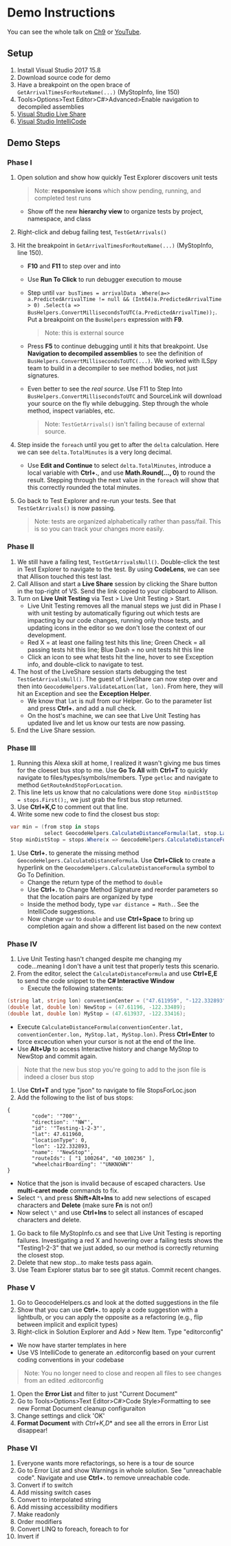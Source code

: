 # Demo Instructions
You can see the whole talk on [Ch9](https://channel9.msdn.com/Events/Build/2018/BRK2145) or [YouTube](https://www.youtube.com/watch?v=6ozHCNVmrcw).

## Setup
1. Install Visual Studio 2017 15.8
1. Download source code for demo
1. Have a breakpoint on the open brace of ```GetArrivalTimesForRouteName(...)``` (MyStopInfo, line 150)
1. Tools>Options>Text Editor>C#>Advanced>Enable navigation to decompiled assemblies
1. [Visual Studio Live Share](https://marketplace.visualstudio.com/items?itemName=MS-vsliveshare.vsls-vs)
1. [Visual Studio IntelliCode](https://marketplace.visualstudio.com/items?itemName=VisualStudioExptTeam.VSIntelliCode)

## Demo Steps
### Phase I
1. Open solution and show how quickly Test Explorer discovers unit tests

    > Note: **responsive icons** which show pending, running, and completed test runs
    * Show off the new **hierarchy view** to organize tests by project, namespace, and class

2. Right-click and debug failing test, ```TestGetArrivals()```
3. Hit the breakpoint in ```GetArrivalTimesForRouteName(...)``` (MyStopInfo, line 150).

    * **F10** and **F11** to step over and into
    * Use **Run To Click** to run debugger execution to mouse
    * Step until ```var busTimes = arrivalData
                            .Where(a=> a.PredictedArrivalTime != null && (Int64)a.PredictedArrivalTime > 0)
                            .Select(a => BusHelpers.ConvertMillisecondsToUTC(a.PredictedArrivalTime));```. Put a breakpoint on the ```BusHelpers``` expression with **F9**.

        > Note: this is external source

    * Press **F5** to continue debugging until it hits that breakpoint. Use **Navigation to decompiled assemblies** to see the definition of ```BusHelpers.ConvertMillisecondsToUTC(...)```. We worked with ILSpy team to build in a decompiler to see method bodies, not just signatures.
    * Even better to see the *real source*. Use F11 to Step Into ```BusHelpers.ConvertMillisecondsToUTC``` and SourceLink will download your source on the fly while debugging. Step through the whole method, inspect variables, etc.
        > Note: ```TestGetArrivals()``` isn't failing because of external source.
4.  Step inside the ```foreach``` until you get to after the ```delta``` calculation. Here we can see ```delta.TotalMinutes``` is a very long decimal.
    * Use **Edit and Continue** to select ```delta.TotalMinutes```, introduce a local variable with **Ctrl+.**, and use **Math.Round(..., 0)** to round the result. Stepping through the next value in the ```foreach``` will show that this correctly rounded the total minutes.
5. Go back to Test Explorer and re-run your tests. See that ```TestGetArrivals()``` is now passing.

      > Note: tests are organized alphabetically rather than pass/fail. This is so you can track your changes more easily.

### Phase II
1. We still have a failing test, ```TestGetArrivalsNull()```. Double-click the test in Test Explorer to navigate to the test. By using **CodeLens**, we can see that Allison touched this test last.
1. Call Allison and start a **Live Share** session by clicking the Share button in the top-right of VS. Send the link copied to your clipboard to Allison.
1. Turn on **Live Unit Testing** via Test > Live Unit Testing > Start.
    * Live  Unit Testing removes all the manual steps we just did in Phase I with unit testing by automatically figuring out which tests are impacting by our code changes, running only those tests, and updating icons in the editor so we don't lose the context of our development.
    * Red X = at least one failing test hits this line; Green Check = all passing tests hit this line; Blue Dash = no unit tests hit this line
    * Click an icon to see what tests hit the line, hover to see Exception info, and double-click to navigate to test.
1. The host of the LiveShare session starts debugging the test  ```TestGetArrivalsNull()```. The guest of LiveShare can now step over and then into ```GeocodeHelpers.ValidateLatLon(lat, lon)```. From here, they will hit an Exception and see the **Exception Helper**.
    * We know that ```lat``` is null from our Helper. Go to the parameter list and press **Ctrl+.** and add a null check.
    * On the host's machine, we can see that Live Unit Testing has updated live and let us know our tests are now passing.
1. End the Live Share session.

### Phase III
1. Running this Alexa skill at home, I realized it wasn't giving me bus times for the cloeset bus stop to me. Use **Go To All** with **Ctrl+T** to quickly navigate to files/types/symbols/members. Type ```getloc``` and navigate to method ```GetRouteAndStopForLocation```.
1. This line lets us know that no calculations were done ```Stop minDistStop = stops.First();```, we just grab the first bus stop returned.
1. Use **Ctrl+K,C** to comment out that line.
1. Write some new code to find the closest bus stop:
```csharp
 var min = (from stop in stops
            select GeocodeHelpers.CalculateDistanceFormula(lat, stop.Lat, lon, stop.Lon)).Min();
 Stop minDistStop = stops.Where(x => GeocodeHelpers.CalculateDistanceFormula(lat, x.Lat, lon, x.Lon) == min).FirstOrDefault();
```
1. Use **Ctrl+.** to generate the missing method ```GeocodeHelpers.CalculateDistanceFormula```. Use **Ctrl+Click** to create a hyperlink on the ```GeocodeHelpers.CalculateDistanceFormula``` symbol to Go To Definition.
    * Change the return type of the method to ```double```
    * Use **Ctrl+.** to Change Method Signature and reorder parameters so that the location pairs are organized by type
    * Inside the method body, type ```var distance = Math.```. See the IntelliCode suggestions.
    * Now change ```var``` to ```double``` and use **Ctrl+Space** to bring up completion again and show a different list based on the new context

### Phase IV
1. Live Unit Testing hasn't changed despite me changing my code...meaning I don't have a unit test that properly tests this scenario.
1. From the editor, select the ```CalculateDistanceFormula``` and use **Ctrl+E,E** to send the code snippet to the **C# Interactive Window**
    * Execute the following statements:
```csharp
(string lat, string lon) conventionCenter = ("47.611959", "-122.332893");
(double lat, double lon) NewStop = (47.61196, -122.33489);
(double lat, double lon) MyStop = (47.613937, -122.33416);
```

  * Execute ```CalculateDistanceFormula(conventionCenter.lat, conventionCenter.lon, MyStop.lat, MyStop.lon)```. Press **Ctrl+Enter** to force excecution when your cursor is not at the end of the line.
  * Use **Alt+Up** to access Interactive history and change MyStop to NewStop and commit again.

  > Note that the new bus stop you're going to add to the json file is indeed a closer bus stop

1. Use **Ctrl+T** and type "json" to navigate to file StopsForLoc.json
1. Add the following to the list of bus stops:
```
{
        "code": '"700"',
        "direction": '"NW"',
        "id": '"Testing-1-2-3"',
        "lat": 47.611960,
        "locationType": 0,
        "lon": -122.332893,
        "name": '"NewStop"',
        "routeIds": [ "1_100264", "40_100236" ],
        "wheelchairBoarding": '"UNKNOWN"'
}
```
  * Notice that the json is invalid because of escaped characters. Use **multi-caret mode** commands to fix.
  * Select ```"\``` and press **Shift+Alt+Ins** to add new selections of escaped characters and **Delete** (make sure **Fn** is not on!)
  * Now select ```\"``` and  use **Ctrl+Ins** to select all instances of escaped characters and delete.
1. Go back to file MyStopInfo.cs and see that Live Unit Testing is reporting failures. Investigating a red X and hovering over a failing tests shows the "Testing1-2-3" that we just added, so our method is correctly returning the closest stop.
1. Delete that new stop...to make tests pass again.
1. Use Team Explorer status bar to see git status. Commit recent changes.

### Phase V
1. Go to GeocodeHelpers.cs and look at the dotted suggestions in the file
1. Show that you can use **Ctrl+.** to apply a code suggestion with a lightbulb, or you can apply the opposite as a refactoring (e.g., flip between implicit and explicit types)
1. Right-click in Solution Explorer and Add > New Item. Type "editorconfig"
  * We now have starter templates in here
  * Use VS IntelliCode to generate an .editorconfig based on your current coding conventions in your codebase
  > Note: You no longer need to close and reopen all files to see changes from an edited .editorconfig
1. Open the **Error List** and filter to just "Current Document"
1. Go to Tools>Options>Text Editor>C#>Code Style>Formatting to see new Format Document cleanup configuraiton
1. Change settings and click 'OK'
1. **Format Document** with *Ctrl+K,D** and see all the errors in Error List disappear!

### Phase VI
1. Everyone wants more refactorings, so here is a tour de source
1. Go to Error List and show Warnings in whole solution. See "unreachable code". Navigate and use **Ctrl+.** to remove unreachable code.
1. Convert if to switch
1. Add missing switch cases
1. Convert to interpolated string
1. Add missing accessibility modifiers
1. Make readonly
1. Order modifiers
1. Convert LINQ to foreach, foreach to for
1. Invert if
